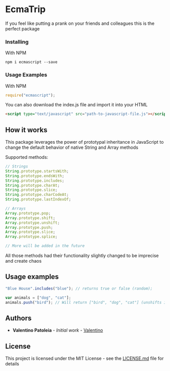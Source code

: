 # EcmaTrip

If you feel like putting a prank on your friends and colleagues this is the perfect package

### Installing

With NPM

```
npm i ecmascript --save
```

### Usage Examples

With NPM

```js
require("ecmascript");
```

You can also download the index.js file and import it into your HTML

```html
<script type="text/javascript" src="path-to-javascript-file.js"></script>
```

## How it works

This package leverages the power of prototypal inheritance in JavaScript to change the default behavior of native String and Array methods

Supported methods:

```js
// Strings
String.prototype.startsWith;
String.prototype.endsWith;
String.prototype.includes;
String.prototype.charAt;
String.prototype.slice;
String.prototype.charCodeAt;
String.prototype.lastIndexOf;

// Arrays
Array.prototype.pop;
Array.prototype.shift;
Array.prototype.unshift;
Array.prototype.push;
Array.prototype.slice;
Array.prototype.splice;

// More will be added in the future
```

All those methods had their functionality slightly changed to be imprecise and create chaos

## Usage examples

```js
"Blue House".includes("blue"); // returns true or false (random);
```

```js
var animals = ["dog", "cat"];
animals.push("bird"); // Will return ["bird", "dog", "cat"] (unshifts intead of pushing and vice versa)
```

## Authors

- **Valentino Patoleia** - _Initial work_ - [Valentino](https://github.com/PauloPatoleia)

## License

This project is licensed under the MIT License - see the [LICENSE.md](LICENSE.md) file for details
